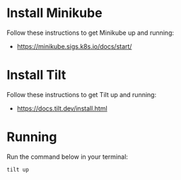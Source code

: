 # Install Minikube

Follow these instructions to get Minikube up and running:

- https://minikube.sigs.k8s.io/docs/start/

# Install Tilt

Follow these instructions to get Tilt up and running:

- https://docs.tilt.dev/install.html

# Running

Run the command below in your terminal:

```
tilt up
```